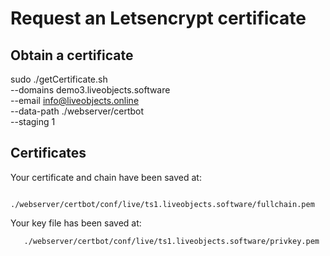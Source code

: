 # Request an Letsencrypt certificate

## Obtain a certificate

sudo ./getCertificate.sh \
--domains demo3.liveobjects.software \
--email info@liveobjects.online \
--data-path ./webserver/certbot \
--staging 1

##  Certificates

Your certificate and chain have been saved at:

```
   ./webserver/certbot/conf/live/ts1.liveobjects.software/fullchain.pem
```

Your key file has been saved at:
```
   ./webserver/certbot/conf/live/ts1.liveobjects.software/privkey.pem
```
